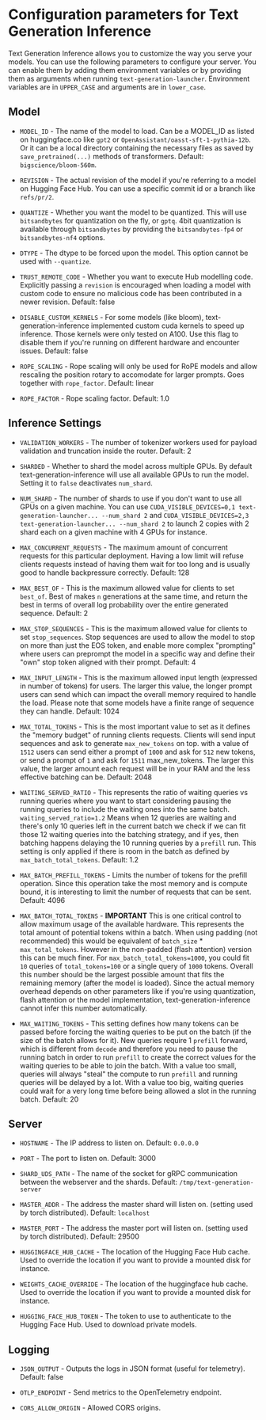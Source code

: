 # Configuration parameters for Text Generation Inference

Text Generation Inference allows you to customize the way you serve your models. You can use the following parameters to configure your server. You can enable them by adding them environment variables or by providing them as arguments when running `text-generation-launcher`. Environment variables are in `UPPER_CASE` and arguments are in `lower_case`.

## Model

- `MODEL_ID` - The name of the model to load. Can be a MODEL_ID as listed on huggingface.co like `gpt2` or `OpenAssistant/oasst-sft-1-pythia-12b`. Or it can be a local directory containing the necessary files as saved by `save_pretrained(...)` methods of transformers. Default: `bigscience/bloom-560m`.

- `REVISION` - The actual revision of the model if you're referring to a model on Hugging Face Hub. You can use a specific commit id or a branch like `refs/pr/2`.

- `QUANTIZE` - Whether you want the model to be quantized. This will use `bitsandbytes` for quantization on the fly, or `gptq`. 4bit quantization is available through `bitsandbytes` by providing the `bitsandbytes-fp4` or `bitsandbytes-nf4` options. 

- `DTYPE` - The dtype to be forced upon the model. This option cannot be used with `--quantize`.

- `TRUST_REMOTE_CODE` - Whether you want to execute Hub modelling code. Explicitly passing a `revision` is encouraged when loading a model with custom code to ensure no malicious code has been contributed in a newer revision. Default: false

- `DISABLE_CUSTOM_KERNELS` - For some models (like bloom), text-generation-inference implemented custom cuda kernels to speed up inference. Those kernels were only tested on A100. Use this flag to disable them if you're running on different hardware and encounter issues. Default: false

- `ROPE_SCALING` - Rope scaling will only be used for RoPE models and allow rescaling the position rotary to accomodate for larger prompts. Goes together with `rope_factor`. Default: linear

- `ROPE_FACTOR` - Rope scaling factor. Default: 1.0

## Inference Settings

- `VALIDATION_WORKERS` - The number of tokenizer workers used for payload validation and truncation inside the router. Default: 2

- `SHARDED` - Whether to shard the model across multiple GPUs. By default text-generation-inference will use all available GPUs to run the model. Setting it to `false` deactivates `num_shard`. 

- `NUM_SHARD` - The number of shards to use if you don't want to use all GPUs on a given machine. You can use `CUDA_VISIBLE_DEVICES=0,1 text-generation-launcher... --num_shard 2` and `CUDA_VISIBLE_DEVICES=2,3 text-generation-launcher... --num_shard 2` to launch 2 copies with 2 shard each on a given machine with 4 GPUs for instance.

- `MAX_CONCURRENT_REQUESTS` - The maximum amount of concurrent requests for this particular deployment. Having a low limit will refuse clients requests instead of having them wait for too long and is usually good to handle backpressure correctly. Default: 128

- `MAX_BEST_OF` - This is the maximum allowed value for clients to set `best_of`. Best of makes `n` generations at the same time, and return the best in terms of overall log probability over the entire generated sequence. Default: 2

- `MAX_STOP_SEQUENCES` - This is the maximum allowed value for clients to set `stop_sequences`. Stop sequences are used to allow the model to stop on more than just the EOS token, and enable more complex "prompting" where users can preprompt the model in a specific way and define their "own" stop token aligned with their prompt. Default: 4

- `MAX_INPUT_LENGTH` - This is the maximum allowed input length (expressed in number of tokens) for users. The larger this value, the longer prompt users can send which can impact the overall memory required to handle the load. Please note that some models have a finite range of sequence they can handle. Default: 1024

- `MAX_TOTAL_TOKENS` - This is the most important value to set as it defines the "memory budget" of running clients requests. Clients will send input sequences and ask to generate `max_new_tokens` on top. with a value of `1512` users can send either a prompt of `1000` and ask for `512` new tokens, or send a prompt of `1` and ask for `1511` max_new_tokens. The larger this value, the larger amount each request will be in your RAM and the less effective batching can be. Default: 2048

- `WAITING_SERVED_RATIO` - This represents the ratio of waiting queries vs running queries where you want to start considering pausing the running queries to include the waiting ones into the same batch. `waiting_served_ratio=1.2` Means when 12 queries are waiting and there's only 10 queries left in the current batch we check if we can fit those 12 waiting queries into the batching strategy, and if yes, then batching happens delaying the 10 running queries by a `prefill` run. This setting is only applied if there is room in the batch as defined by `max_batch_total_tokens`. Default: 1.2

- `MAX_BATCH_PREFILL_TOKENS` - Limits the number of tokens for the prefill operation. Since this operation take the most memory and is compute bound, it is interesting to limit the number of requests that can be sent. Default: 4096

- `MAX_BATCH_TOTAL_TOKENS` - **IMPORTANT** This is one critical control to allow maximum usage of the available hardware. This represents the total amount of potential tokens within a batch. When using padding (not recommended) this would be equivalent of `batch_size` * `max_total_tokens`. However in the non-padded (flash attention) version this can be much finer. For `max_batch_total_tokens=1000`, you could fit `10` queries of `total_tokens=100` or a single query of `1000` tokens. Overall this number should be the largest possible amount that fits the remaining memory (after the model is loaded). Since the actual memory overhead depends on other parameters like if you're using quantization, flash attention or the model implementation, text-generation-inference cannot infer this number automatically.

- `MAX_WAITING_TOKENS` - This setting defines how many tokens can be passed before forcing the waiting queries to be put on the batch (if the size of the batch allows for it). New queries require 1 `prefill` forward, which is different from `decode` and therefore you need to pause the running batch in order to run `prefill` to create the correct values for the waiting queries to be able to join the batch. With a value too small, queries will always "steal" the compute to run `prefill` and running queries will be delayed by a lot. With a value too big, waiting queries could wait for a very long time before being allowed a slot in the running batch. Default: 20

## Server 

- `HOSTNAME` - The IP address to listen on. Default: `0.0.0.0`

- `PORT` - The port to listen on. Default: 3000

- `SHARD_UDS_PATH` - The name of the socket for gRPC communication between the webserver and the shards. Default: `/tmp/text-generation-server`

- `MASTER_ADDR` - The address the master shard will listen on. (setting used by torch distributed). Default: `localhost` 

- `MASTER_PORT` - The address the master port will listen on. (setting used by torch distributed). Default: 29500

- `HUGGINGFACE_HUB_CACHE` - The location of the Hugging Face Hub cache. Used to override the location if you want to provide a mounted disk for instance.

- `WEIGHTS_CACHE_OVERRIDE` - The location of the huggingface hub cache. Used to override the location if you want to provide a mounted disk for instance.

- `HUGGING_FACE_HUB_TOKEN` - The token to use to authenticate to the Hugging Face Hub. Used to download private models.


## Logging

- `JSON_OUTPUT` - Outputs the logs in JSON format (useful for telemetry). Default: false

- `OTLP_ENDPOINT` - Send metrics to the OpenTelemetry endpoint. 

- `CORS_ALLOW_ORIGIN` - Allowed CORS origins.